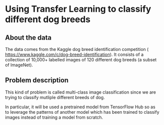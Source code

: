 # Using Transfer Learning to classify different  dog breeds

## About the data

The data comes from the Kaggle dog breed identification competition ( https://www.kaggle.com/c/dog-breed-identification). It consists of a collection of 10,000+ labelled images of 120 different dog breeds (a subset of ImageNet).

## Problem description

This kind of problem is called multi-class image classification since we are trying to classify mutliple different breeds of dog. 

In particular, it will be used a pretrained model from TensorFlow Hub so as to leverage the patterns of another model which has been trained to classify images instead of training a model from scratch.

